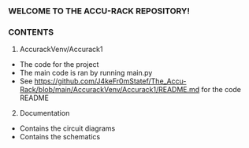### WELCOME TO THE ACCU-RACK REPOSITORY! ###

### CONTENTS ###
1. AccurackVenv/Accurack1
  - The code for the project
  - The main code is ran by running main.py
  - See https://github.com/J4keFr0mStatef/The_Accu-Rack/blob/main/AccurackVenv/Accurack1/README.md 
    for the code README
2. Documentation
  - Contains the circuit diagrams
  - Contains the schematics
